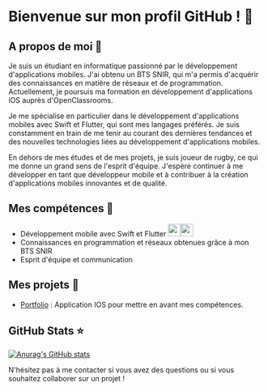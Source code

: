 # Bienvenue sur mon profil GitHub ! 👋

## A propos de moi 🤔

Je suis un étudiant en informatique passionné par le développement d'applications mobiles. J'ai obtenu un BTS SNIR, qui m'a permis d'acquérir des connaissances en matière de réseaux et de programmation. Actuellement, je poursuis ma formation en développement d'applications iOS auprès d'OpenClassrooms.

Je me spécialise en particulier dans le développement d'applications mobiles avec Swift et Flutter, qui sont mes langages préférés. Je suis constamment en train de me tenir au courant des dernières tendances et des nouvelles technologies liées au développement d'applications mobiles.

En dehors de mes études et de mes projets, je suis joueur de rugby, ce qui me donne un grand sens de l'esprit d'équipe. J'espère continuer à me développer en tant que développeur mobile et à contribuer à la création d'applications mobiles innovantes et de qualité.

## Mes compétences 🚀

- Développement mobile avec Swift et Flutter  <img width="25px" src="https://cdn.jsdelivr.net/gh/devicons/devicon/icons/swift/swift-original.svg" /><img width="25px" src="https://cdn.jsdelivr.net/gh/devicons/devicon/icons/flutter/flutter-original.svg" />
- Connaissances en programmation et réseaux obtenues grâce à mon BTS SNIR
- Esprit d'équipe et communication

## Mes projets 🔨

- [Portfolio](https://github.com/Valentin-Droid/Portfolio) : Application IOS pour mettre en avant mes compétences.

## GitHub Stats ⭐️

[![Anurag's GitHub stats](https://github-readme-stats.vercel.app/api?username=Valentin-Droid)](https://github.com/anuraghazra/github-readme-stats)

N'hésitez pas à me contacter si vous avez des questions ou si vous souhaitez collaborer sur un projet !
